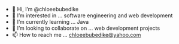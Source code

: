 - 👋 Hi, I’m @chloeebubedike
- 👀 I’m interested in ... software engineering and web development
- 🌱 I’m currently learning ... Java
- 💞️ I’m looking to collaborate on ... web development projects
- 📫 How to reach me ... chloeebubedike@yahoo.com

<!---
chloeebubedike/chloeebubedike is a ✨ special ✨ repository because its `README.md` (this file) appears on your GitHub profile.
You can click the Preview link to take a look at your changes.
--->

